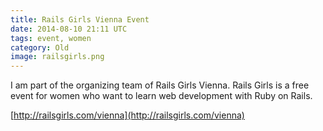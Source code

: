 ```yaml
---
title: Rails Girls Vienna Event
date: 2014-08-10 21:11 UTC
tags: event, women
category: Old
image: railsgirls.png
---
```


I am part of the organizing team of Rails Girls Vienna. Rails Girls is a free event for women who want to learn web development with Ruby on Rails.

<span class="entypo-address"></span>[http://railsgirls.com/vienna](http://railsgirls.com/vienna)
